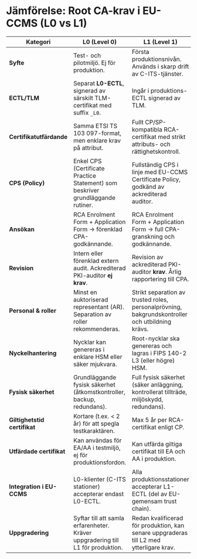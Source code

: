 # Jämförelse: Root CA-krav i EU-CCMS (L0 vs L1)

| **Kategori**            | **L0 (Level 0)**                                                                 | **L1 (Level 1)**                                                                                 |
|--------------------------|----------------------------------------------------------------------------------|---------------------------------------------------------------------------------------------------|
| **Syfte**                | Test- och pilotmiljö. Ej för produktion.                                         | Första produktionsnivån. Används i skarp drift av C-ITS-tjänster.                                 |
| **ECTL/TLM**             | Separat **L0-ECTL**, signerad av särskilt TLM-certifikat med suffix `_L0`.       | Ingår i produktions-ECTL signerad av TLM.                                                        |
| **Certifikatutfärdande** | Samma ETSI TS 103 097-format, men enklare krav på attribut.                      | Fullt CP/SP-kompatibla RCA-certifikat med strikt attributs- och rättighetskontroll.               |
| **CPS (Policy)**         | Enkel CPS (Certificate Practice Statement) som beskriver grundläggande rutiner.  | Fullständig CPS i linje med EU-CCMS Certificate Policy, godkänd av ackrediterad auditor.          |
| **Ansökan**              | RCA Enrolment Form + Application Form → förenklad CPA-godkännande.               | RCA Enrolment Form + Application Form → full CPA-granskning och godkännande.                      |
| **Revision**             | Intern eller förenklad extern audit. Ackrediterad PKI-auditor **ej krav**.       | Revision av ackrediterad PKI-auditor **krav**. Årlig rapportering till CPA.                       |
| **Personal & roller**    | Minst en auktoriserad representant (AR). Separation av roller rekommenderas.     | Strikt separation av trusted roles, personalprövning, bakgrundskontroller och utbildning krävs.   |
| **Nyckelhantering**      | Nycklar kan genereras i enklare HSM eller säker mjukvara.                        | Root-nycklar ska genereras och lagras i FIPS 140-2 L3 (eller högre) HSM.                          |
| **Fysisk säkerhet**      | Grundläggande fysisk säkerhet (åtkomstkontroller, backup, redundans).            | Full fysisk säkerhet (säker anläggning, kontrollerat tillträde, miljöskydd, redundans).            |
| **Giltighetstid certifikat** | Kortare (t.ex. < 2 år) för att spegla testkaraktären.                          | Max 5 år per RCA-certifikat enligt CP.                                                            |
| **Utfärdade certifikat** | Kan användas för EA/AA i testmiljö, ej för produktionsfordon.                    | Kan utfärda giltiga certifikat till EA och AA i produktion.                                        |
| **Integration i EU-CCMS**| L0-klienter (C-ITS stationer) accepterar endast L0-ECTL.                         | Alla produktionsstationer accepterar L1-ECTL (del av EU-gemensam trust chain).                    |
| **Uppgradering**         | Syftar till att samla erfarenheter. Kräver uppgradering till L1 för produktion.  | Redan kvalificerad för produktion, kan senare uppgraderas till L2 med ytterligare krav.            |

